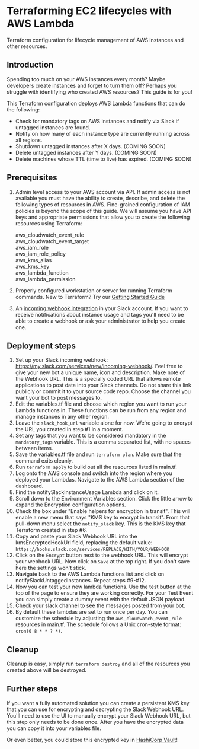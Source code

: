 # Terraforming EC2 lifecycles with AWS Lambda
Terraform configuration for lifecycle management of AWS instances and other resources.

## Introduction
Spending too much on your AWS instances every month?  Maybe developers create instances and forget to turn them off? Perhaps you struggle with identifying who created AWS resources? This guide is for you!

This Terraform configuration deploys AWS Lambda functions that can do the following:

 - Check for mandatory tags on AWS instances and notify via Slack if untagged instances are found.
 - Notify on how many of each instance type are currently running across all regions.
 - Shutdown untagged instances after X days. (COMING SOON)
 - Delete untagged instances after Y days. (COMING SOON)
 - Delete machines whose TTL (time to live) has expired. (COMING SOON)

## Prerequisites
1. Admin level access to your AWS account via API. If admin access is not available you must have the ability to create, describe, and delete the following types of resources in AWS. Fine-grained configuration of IAM policies is beyond the scope of this guide. We will assume you have API keys and appropriate permissions that allow you to create the following resources using Terraform:

    aws\_cloudwatch\_event\_rule  
    aws\_cloudwatch\_event\_target  
    aws\_iam\_role  
    aws\_iam\_role\_policy  
    aws\_kms\_alias  
    aws\_kms\_key  
    aws\_lambda\_function  
    aws\_lambda\_permission  

2. Properly configured workstation or server for running Terraform commands. New to Terraform? Try our [Getting Started Guide](https://www.terraform.io/intro/getting-started/install.html)

3. An [incoming webhook integration](https://api.slack.com/incoming-webhooks) in your Slack account. If you want to receive notifications about instance usage and tags you'll need to be able to create a webhook or ask your administrator to help you create one.

## Deployment steps
1. Set up your Slack incoming webhook: https://my.slack.com/services/new/incoming-webhook/. Feel free to give your new bot a unique name, icon and description. Make note of the Webhook URL. This is a specially coded URL that allows remote applications to post data into your Slack channels. Do not share this link publicly or commit it to your source code repo. Choose the channel you want your bot to post messages to.
2. Edit the variables.tf file and choose which region you want to run your Lambda functions in. These functions can be run from any region and manage instances in any other region.
3. Leave the `slack_hook_url` variable alone for now. We're going to encrypt the URL you created in step #1 in a moment.
4. Set any tags that you want to be considered mandatory in the `mandatory_tags` variable. This is a comma separated list, with no spaces between items. 
5. Save the variables.tf file and run `terraform plan`. Make sure that the command exits cleanly.
6. Run `terraform apply` to build out all the resources listed in main.tf.
7. Log onto the AWS console and switch into the region where you deployed your Lambdas. Navigate to the AWS Lambda section of the dashboard.
8. Find the notifySlackInstanceUsage Lambda and click on it.
9. Scroll down to the Environment Variables section. Click the little arrow to expand the Encryption configuration options.
10. Check the box under "Enable helpers for encryption in transit". This will enable a new menu that says "KMS key to encrypt in transit". From that pull-down menu select the `notify_slack` key. This is the KMS key that Terraform created in step #6.
11. Copy and paste your Slack Webhook URL into the kmsEncryptedHookUrl field, replacing the default value: `https://hooks.slack.com/services/REPLACE/WITH/YOUR/WEBHOOK`
12. Click on the `Encrypt` button next to the webhook URL. This will encrypt your webhook URL. Now click on `Save` at the top right. If you don't save here the settings won't stick.
13. Navigate back to the AWS Lambda functions list and click on notifySlackUntaggedInstances. Repeat steps #9-#12.
14. Now you can test your new lambda functions. Use the test button at the top of the page to ensure they are working correctly. For your Test Event you can simply create a dummy event with the default JSON payload.
15. Check your slack channel to see the messages posted from your bot.
16. By default these lambdas are set to run once per day. You can customize the schedule by adjusting the `aws_cloudwatch_event_rule` resources in main.tf. The schedule follows a Unix cron-style format: `cron(0 8 * * ? *)`.

## Cleanup
Cleanup is easy, simply run `terraform destroy` and all of the resources you created above will be destroyed. 

## Further steps
If you want a fully automated solution you can create a persistent KMS key that you can use for encrypting and decrypting the Slack Webhook URL. You'll need to use the UI to manually encrypt your Slack Webhook URL, but this step only needs to be done once. After you have the encrypted data you can copy it into your variables file.

Or even better, you could store this encrypted key in [HashiCorp Vault](https://www.hashicorp.com/vault)!